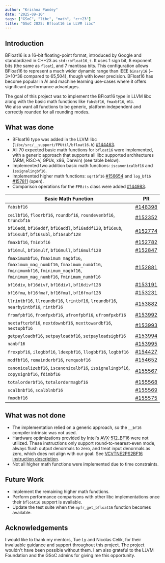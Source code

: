 ```yaml
---
author: "Krishna Pandey"
date: "2025-09-10"
tags: ["GSoC", "libc", "math", "c++23"]
title: "GSoC 2025: Bfloat16 in LLVM libc"
---
```



## Introduction
BFloat16 is a 16-bit floating-point format, introduced by Google and standardized in C++23 as `std::bfloat16_t`. It uses 1 sign bit, 8 exponent bits (the same as `float`), and 7 mantissa bits. This configuration allows BFloat16 to represent a much wider dynamic range than IEEE `binary16` (~ 3×10^38 compared to 65,504), though with lower precision. BFloat16 has become popular in AI and machine learning use-cases where it offers significant performance advantages.

The goal of this project was to implement the BFloat16 type in LLVM libc along with the basic math functions like `fabsbf16`, `fmaxbf16`, etc.  
We also want all functions to be generic, platform independent and correctly rounded for all rounding modes.

## What was done

- BFloat16 type was added in the LLVM libc (`libc/src/__support/FPUtil/bfloat16.h`) [#144463](https://github.com/llvm/llvm-project/pull/144463).
- All 70 expected basic math functions for `bfloat16` were implemented, with a generic approach that supports all libc supported architectures (ARM, RISC-V, GPUs, x86, Darwin) (see table below).
- Implemented two addition basic math functions: `iscanonicalbf16` and `issignalingbf16`.
- Implemented higher math functions: `sqrtbf16` [#156654](https://github.com/llvm/llvm-project/pull/156654) and `log_bf16` [#157811](https://github.com/llvm/llvm-project/pull/157811) (open).
- Comparison operations for the `FPBits` class were added [#144983](https://github.com/llvm/llvm-project/pull/144983).

| Basic Math Function                                                                                                                                            | PR                                                          |
|----------------------------------------------------------------------------------------------------------------------------------------------------------------|-------------------------------------------------------------|
| `fabsbf16`                                                                                                                                                     | [#148398](https://github.com/llvm/llvm-project/pull/148398) |
| `ceilbf16`, `floorbf16`, `roundbf16`, `roundevenbf16`, `truncbf16`                                                                                             | [#152352](https://github.com/llvm/llvm-project/pull/152352) |
| `bf16add`, `bf16addf`, `bf16addl`, `bf16addf128`, `bf16sub`, `bf16subf`, `bf16subl`, `bf16subf128`                                                             | [#152774](https://github.com/llvm/llvm-project/pull/152774) |
| `fmaxbf16`, `fminbf16`                                                                                                                                         | [#152782](https://github.com/llvm/llvm-project/pull/152782) |
| `bf16mul`, `bf16mulf`, `bf16mull`, `bf16mulf128`                                                                                                               | [#152847](https://github.com/llvm/llvm-project/pull/152847) |
| `fmaximumbf16`, `fmaximum_magbf16`, `fmaximum_mag_numbf16`, `fmaximum_numbf16`, `fminimumbf16`, `fminimum_magbf16`, `fminimum_mag_numbf16`, `fminimum_numbf16` | [#152881](https://github.com/llvm/llvm-project/pull/152881) |
| `bf16div`, `bf16divf`, `bf16divl`, `bf16divf128`                                                                                                               | [#153191](https://github.com/llvm/llvm-project/pull/153191) |
| `bf16fma`, `bf16fmaf`, `bf16fmal`, `bf16fmaf128`                                                                                                               | [#153231](https://github.com/llvm/llvm-project/pull/153231) |
| `llrintbf16`, `llroundbf16`, `lrintbf16`, `lroundbf16`, `nearbyintbf16`, `rintbf16`                                                                            | [#153882](https://github.com/llvm/llvm-project/pull/153882) |
| `fromfpbf16`, `fromfpxbf16`, `ufromfpbf16`, `ufromfpxbf16`                                                                                                     | [#153992](https://github.com/llvm/llvm-project/pull/153992) |
| `nextafterbf16`, `nextdownbf16`, `nexttowardbf16`, `nextupbf16`                                                                                                | [#153993](https://github.com/llvm/llvm-project/pull/153993) |
| `getpayloadbf16`, `setpayloadbf16`, `setpayloadsigbf16`                                                                                                        | [#153994](https://github.com/llvm/llvm-project/pull/153994) |
| `nanbf16`                                                                                                                                                      | [#153995](https://github.com/llvm/llvm-project/pull/153995) |
| `frexpbf16`, `ilogbbf16`, `ldexpbf16`, `llogbbf16`, `logbbf16`                                                                                                 | [#154427](https://github.com/llvm/llvm-project/pull/154427) |
| `modfbf16`, `remainderbf16`, `remquobf16`                                                                                                                      | [#154652](https://github.com/llvm/llvm-project/pull/154652) |
| `canonicalizebf16`, `iscanonicalbf16`, `issignalingbf16`, `copysignbf16`, `fdimbf16`                                                                           | [#155567](https://github.com/llvm/llvm-project/pull/155567) |
| `totalorderbf16`, `totalordermagbf16`                                                                                                                          | [#155568](https://github.com/llvm/llvm-project/pull/155568) |
| `scalbnbf16`, `scalblnbf16`                                                                                                                                    | [#155569](https://github.com/llvm/llvm-project/pull/155569) |
| `fmodbf16`                                                                                                                                                     | [#155575](https://github.com/llvm/llvm-project/pull/155575) |


## What was not done

- The implementation relied on a generic approach, so the `__bf16` compiler intrinsic was not used.
- Hardware optimizations provided by Intel's [AVX-512_BF16](https://www.intel.com/content/www/us/en/docs/intrinsics-guide/index.html#avx512techs=AVX512_BF16) were not utilized. These instructions only support round-to-nearest-even mode, always flush output denormals to zero, and treat input denormals as zero, which does not align with our goal. See [VCVTNE2PS2BF16 instruction description](https://www.felixcloutier.com/x86/vcvtne2ps2bf16#description).
- Not all higher math functions were implemented due to time constraints.

## Future Work
- Implement the remaining higher math functions.
- Perform performance comparisons with other libc implementations once their `bfloat16` support is available.
- Update the test suite when the `mpfr_get_bfloat16` function becomes available.

## Acknowledgements
I would like to thank my mentors, Tue Ly and Nicolas Celik, for their invaluable guidance and support throughout this project. The project wouldn't have been possible without them. I am also grateful to the LLVM Foundation and the GSoC admins for giving me this opportunity.
